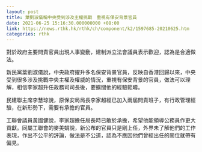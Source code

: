 ```yaml
---
layout: post
title: 葉劉淑儀稱中央受到涉及主權挑戰　重視有保安背景官員
date: 2021-06-25 15:16:30.000000000 +08:00
link: https://news.rthk.hk/rthk/ch/component/k2/1597685-20210625.htm
categories: rthk
---
```


對於政府主要問責官員出現人事變動，建制派立法會議員表示歡迎，認為是合適做法。

新民黨葉劉淑儀說，中央政府擢升多名保安背景官員，反映自香港回歸以來，中央受到很多涉及挑戰中央主權及權威的情況，重視有保安背景的官員，做法可以理解，相信李家超升任政務司司長後，要擴闊他的經驗範疇。

民建聯主席李慧琼說，原保安局局長李家超經已加入兩屆問責班子，有行政管理經驗，在新形勢下，需要有承擔的官員。

工聯會議員黃國健說，李家超擔任局長時已敢於承擔，希望他能領導公務員作更大貢獻。同屬工聯會的麥美娟說，新公布的官員只是剛上任，外界未了解他們的工作表現，作出不公平的評論，做法是不公道，認為不應因他們曾經出任的崗位就帶有偏見。
